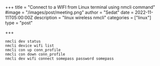 +++
title = "Connect to a WIFI from Linux terminal using nmcli command"
#image = "/images/post/meeting.png"
author = "Sedat"
date = 2022-11-11T05:00:00Z
description = "linux wireless nmcli"
categories = ["linux"]
type = "post"

+++
```
nmcli dev status
nmcli device wifi list
nmcli con up conn_profile
nmcli con down conn_profile
nmcli dev wifi connect somepass password somepass
```
